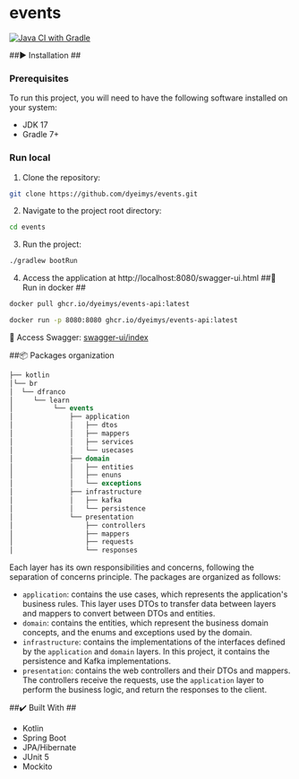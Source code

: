 # events
[![Java CI with Gradle](https://github.com/dyeimys/events/actions/workflows/gradle.yml/badge.svg)](https://github.com/dyeimys/events/actions/workflows/gradle.yml)


##:arrow_forward: Installation ## 
### Prerequisites ##
To run this project, you will need to have the following software installed on your system:

- JDK 17
- Gradle 7+
### Run local ##
1. Clone the repository: 
```bash
git clone https://github.com/dyeimys/events.git
```
2. Navigate to the project root directory: 
```bash
cd events
```
3. Run the project: 
```bash
./gradlew bootRun
```

4. Access the application at http://localhost:8080/swagger-ui.html
##:whale: Run in docker ##
```bash
docker pull ghcr.io/dyeimys/events-api:latest
```

```bash
docker run -p 8080:8080 ghcr.io/dyeimys/events-api:latest 
```
🔗 Access Swagger: [swagger-ui/index](http://localhost:8080/swagger-ui/index.html)

##:package: Packages organization
```sql
├── kotlin
│└── br
│  └── dfranco
│     └── learn
│          └── events
│              ├── application
│              │   ├── dtos
│              │   ├── mappers
│              │   ├── services
│              │   └── usecases
│              ├── domain
│              │   ├── entities
│              │   ├── enuns
│              │   └── exceptions
│              ├── infrastructure
│              │   ├── kafka
│              │   └── persistence
│              └── presentation
│                  ├── controllers
│                  ├── mappers
│                  ├── requests
│                  └── responses

```


Each layer has its own responsibilities and concerns, following the separation of concerns principle. The packages are organized as follows:

- `application`: contains the use cases, which represents the application's business rules. This layer uses DTOs to transfer data between layers and mappers to convert between DTOs and entities.
- `domain`: contains the entities, which represent the business domain concepts, and the enums and exceptions used by the domain.
- `infrastructure`: contains the implementations of the interfaces defined by the `application` and `domain` layers. In this project, it contains the persistence and Kafka implementations.
- `presentation`: contains the web controllers and their DTOs and mappers. The controllers receive the requests, use the `application` layer to perform the business logic, and return the responses to the client.

##:heavy_check_mark: Built With ##
 - Kotlin
 - Spring Boot
 - JPA/Hibernate
 - JUnit 5
 - Mockito
